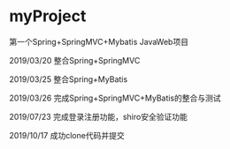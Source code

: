 # myProject
第一个Spring+SpringMVC+Mybatis JavaWeb项目

2019/03/20
整合Spring+SpringMVC

2019/03/25
整合Spring+MyBatis

2019/03/26
完成Spring+SpringMVC+MyBatis的整合与测试

2019/07/23
完成登录注册功能，shiro安全验证功能

2019/10/17
成功clone代码并提交

